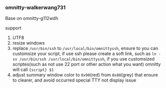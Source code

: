 ### omnitty-walkerwang731
Base on omnitty-g112wdh

support
1. UTF8
2. resize windows
3. replace `/usr/bin/ssh` to `/usr/local/bin/omnittyssh`, ensure to you can customsize your script, if use ssh please create a soft link, such as `ln -sv /usr/bin/ssh /usr/local/bin/omnittyssh`, if you use customsized scriptes(such as not use 22 port or other action what you want) omnitty will call `{script} $1`
4. adjust summary window color to `0x90`(red) from `0x80`(grey) that ensure to clearer, and avoid occurred special TTY not display issue
